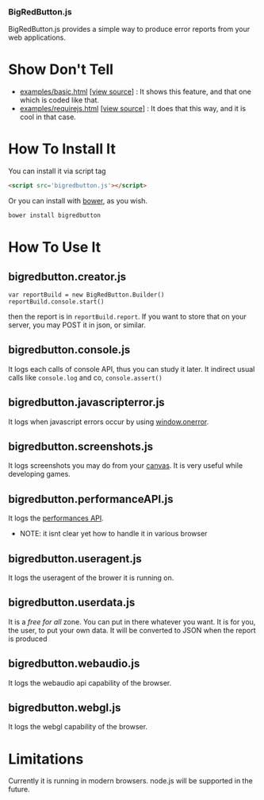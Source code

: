 ### BigRedButton.js

BigRedButton.js provides a simple way to produce error reports from your web applications.

Show Don't Tell
===============
* [examples/basic.html](http://jeromeetienne.github.io/threex.sample/examples/basic.html)
\[[view source](https://github.com/jeromeetienne/threex.sample/blob/master/examples/basic.html)\] :
It shows this feature, and that one which is coded like that.
* [examples/requirejs.html](http://jeromeetienne.github.io/threex.sample/examples/requirejs.html)
\[[view source](https://github.com/jeromeetienne/threex.sample/blob/master/examples/requirejs.html)\] :
It does that this way, and it is cool in that case.

How To Install It
=================

You can install it via script tag

```html
<script src='bigredbutton.js'></script>
```

Or you can install with [bower](http://bower.io/), as you wish.

```bash
bower install bigredbutton
```

How To Use It
=============

## bigredbutton.creator.js

```
var reportBuild	= new BigRedButton.Builder()
reportBuild.console.start()
```

then the report is in ```reportBuild.report```.
If you want to store that on your server, you may POST it in json, or similar.

## bigredbutton.console.js

It logs each calls of console API, thus you can study it later.
It indirect usual calls like ```console.log``` and co, ```console.assert()``` 

## bigredbutton.javascripterror.js

It logs when javascript errors occur by using [window.onerror](https://developer.mozilla.org/en-US/docs/Web/API/GlobalEventHandlers.onerror).

## bigredbutton.screenshots.js

It logs screenshots you may do 
from your [canvas](https://developer.mozilla.org/en/docs/HTML/Canvas).
It is very useful while developing games.

## bigredbutton.performanceAPI.js

It logs the [performances API](https://developer.mozilla.org/en-US/docs/Web/API/Performance).

* NOTE: it isnt clear yet how to handle it in various browser

## bigredbutton.useragent.js

It logs the useragent of the brower it is running on.

## bigredbutton.userdata.js

It is a *free for all* zone. You can put in there whatever you want. It is for you, the user, to put 
your own data. It will be converted to JSON when the report is produced

## bigredbutton.webaudio.js

It logs the webaudio api capability of the browser.

## bigredbutton.webgl.js

It logs the webgl capability of the browser.

# Limitations

Currently it is running in modern browsers. node.js will be supported in the future. 

